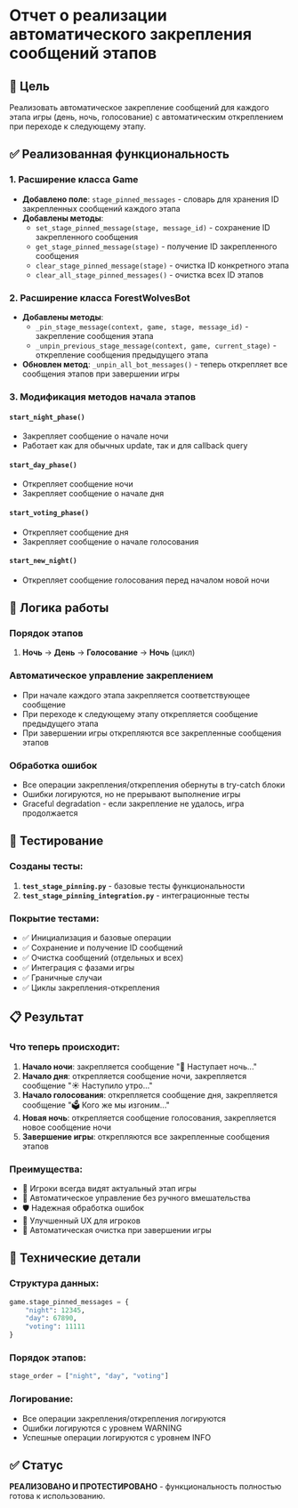 # Отчет о реализации автоматического закрепления сообщений этапов

## 🎯 Цель
Реализовать автоматическое закрепление сообщений для каждого этапа игры (день, ночь, голосование) с автоматическим откреплением при переходе к следующему этапу.

## ✅ Реализованная функциональность

### 1. Расширение класса Game
- **Добавлено поле**: `stage_pinned_messages` - словарь для хранения ID закрепленных сообщений каждого этапа
- **Добавлены методы**:
  - `set_stage_pinned_message(stage, message_id)` - сохранение ID закрепленного сообщения
  - `get_stage_pinned_message(stage)` - получение ID закрепленного сообщения
  - `clear_stage_pinned_message(stage)` - очистка ID конкретного этапа
  - `clear_all_stage_pinned_messages()` - очистка всех ID этапов

### 2. Расширение класса ForestWolvesBot
- **Добавлены методы**:
  - `_pin_stage_message(context, game, stage, message_id)` - закрепление сообщения этапа
  - `_unpin_previous_stage_message(context, game, current_stage)` - открепление сообщения предыдущего этапа
- **Обновлен метод**: `_unpin_all_bot_messages()` - теперь открепляет все сообщения этапов при завершении игры

### 3. Модификация методов начала этапов

#### `start_night_phase()`
- Закрепляет сообщение о начале ночи
- Работает как для обычных update, так и для callback query

#### `start_day_phase()`
- Открепляет сообщение ночи
- Закрепляет сообщение о начале дня

#### `start_voting_phase()`
- Открепляет сообщение дня
- Закрепляет сообщение о начале голосования

#### `start_new_night()`
- Открепляет сообщение голосования перед началом новой ночи

## 🔄 Логика работы

### Порядок этапов
1. **Ночь** → **День** → **Голосование** → **Ночь** (цикл)

### Автоматическое управление закреплением
- При начале каждого этапа закрепляется соответствующее сообщение
- При переходе к следующему этапу открепляется сообщение предыдущего этапа
- При завершении игры открепляются все закрепленные сообщения этапов

### Обработка ошибок
- Все операции закрепления/открепления обернуты в try-catch блоки
- Ошибки логируются, но не прерывают выполнение игры
- Graceful degradation - если закрепление не удалось, игра продолжается

## 🧪 Тестирование

### Созданы тесты:
1. **`test_stage_pinning.py`** - базовые тесты функциональности
2. **`test_stage_pinning_integration.py`** - интеграционные тесты

### Покрытие тестами:
- ✅ Инициализация и базовые операции
- ✅ Сохранение и получение ID сообщений
- ✅ Очистка сообщений (отдельных и всех)
- ✅ Интеграция с фазами игры
- ✅ Граничные случаи
- ✅ Циклы закрепления-открепления

## 📋 Результат

### Что теперь происходит:
1. **Начало ночи**: закрепляется сообщение "🌙 Наступает ночь..."
2. **Начало дня**: открепляется сообщение ночи, закрепляется сообщение "☀️ Наступило утро..."
3. **Начало голосования**: открепляется сообщение дня, закрепляется сообщение "🗳️ Кого же мы изгоним..."
4. **Новая ночь**: открепляется сообщение голосования, закрепляется новое сообщение ночи
5. **Завершение игры**: открепляются все закрепленные сообщения этапов

### Преимущества:
- 🎯 Игроки всегда видят актуальный этап игры
- 🔄 Автоматическое управление без ручного вмешательства
- 🛡️ Надежная обработка ошибок
- 📱 Улучшенный UX для игроков
- 🧹 Автоматическая очистка при завершении игры

## 🔧 Технические детали

### Структура данных:
```python
game.stage_pinned_messages = {
    "night": 12345,
    "day": 67890,
    "voting": 11111
}
```

### Порядок этапов:
```python
stage_order = ["night", "day", "voting"]
```

### Логирование:
- Все операции закрепления/открепления логируются
- Ошибки логируются с уровнем WARNING
- Успешные операции логируются с уровнем INFO

## ✅ Статус
**РЕАЛИЗОВАНО И ПРОТЕСТИРОВАНО** - функциональность полностью готова к использованию.
